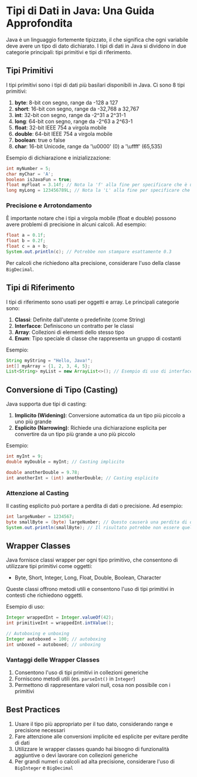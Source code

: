 # Tipi di Dati in Java: Una Guida Approfondita

Java è un linguaggio fortemente tipizzato, il che significa che ogni variabile deve avere un tipo di dato dichiarato. I tipi di dati in Java si dividono in due categorie principali: tipi primitivi e tipi di riferimento.

## Tipi Primitivi

I tipi primitivi sono i tipi di dati più basilari disponibili in Java. Ci sono 8 tipi primitivi:

1. **byte**: 8-bit con segno, range da -128 a 127
2. **short**: 16-bit con segno, range da -32,768 a 32,767
3. **int**: 32-bit con segno, range da -2^31 a 2^31-1
4. **long**: 64-bit con segno, range da -2^63 a 2^63-1
5. **float**: 32-bit IEEE 754 a virgola mobile
6. **double**: 64-bit IEEE 754 a virgola mobile
7. **boolean**: true o false
8. **char**: 16-bit Unicode, range da '\u0000' (0) a '\uffff' (65,535)

Esempio di dichiarazione e inizializzazione:

```java
int myNumber = 5;
char myChar = 'A';
boolean isJavaFun = true;
float myFloat = 3.14f; // Nota la 'f' alla fine per specificare che è un float
long myLong = 123456789L; // Nota la 'L' alla fine per specificare che è un long
```

### Precisione e Arrotondamento

È importante notare che i tipi a virgola mobile (float e double) possono avere problemi di precisione in alcuni calcoli. Ad esempio:

```java
float a = 0.1f;
float b = 0.2f;
float c = a + b;
System.out.println(c); // Potrebbe non stampare esattamente 0.3
```

Per calcoli che richiedono alta precisione, considerare l'uso della classe `BigDecimal`.

## Tipi di Riferimento

I tipi di riferimento sono usati per oggetti e array. Le principali categorie sono:

1. **Classi**: Definite dall'utente o predefinite (come String)
2. **Interfacce**: Definiscono un contratto per le classi
3. **Array**: Collezioni di elementi dello stesso tipo
4. **Enum**: Tipo speciale di classe che rappresenta un gruppo di costanti

Esempio:

```java
String myString = "Hello, Java!";
int[] myArray = {1, 2, 3, 4, 5};
List<String> myList = new ArrayList<>(); // Esempio di uso di interfaccia e classe generica
```

## Conversione di Tipo (Casting)

Java supporta due tipi di casting:

1. **Implicito (Widening)**: Conversione automatica da un tipo più piccolo a uno più grande
2. **Esplicito (Narrowing)**: Richiede una dichiarazione esplicita per convertire da un tipo più grande a uno più piccolo

Esempio:

```java
int myInt = 9;
double myDouble = myInt; // Casting implicito

double anotherDouble = 9.78;
int anotherInt = (int) anotherDouble; // Casting esplicito
```

### Attenzione al Casting

Il casting esplicito può portare a perdita di dati o precisione. Ad esempio:

```java
int largeNumber = 1234567;
byte smallByte = (byte) largeNumber; // Questo causerà una perdita di dati
System.out.println(smallByte); // Il risultato potrebbe non essere quello che ti aspetti
```

## Wrapper Classes

Java fornisce classi wrapper per ogni tipo primitivo, che consentono di utilizzare tipi primitivi come oggetti:

- Byte, Short, Integer, Long, Float, Double, Boolean, Character

Queste classi offrono metodi utili e consentono l'uso di tipi primitivi in contesti che richiedono oggetti.

Esempio di uso:

```java
Integer wrappedInt = Integer.valueOf(42);
int primitiveInt = wrappedInt.intValue();

// Autoboxing e unboxing
Integer autoboxed = 100; // autoboxing
int unboxed = autoboxed; // unboxing
```

### Vantaggi delle Wrapper Classes

1. Consentono l'uso di tipi primitivi in collezioni generiche
2. Forniscono metodi utili (es. `parseInt()` in `Integer`)
3. Permettono di rappresentare valori null, cosa non possibile con i primitivi

## Best Practices

1. Usare il tipo più appropriato per il tuo dato, considerando range e precisione necessari
2. Fare attenzione alle conversioni implicite ed esplicite per evitare perdite di dati
3. Utilizzare le wrapper classes quando hai bisogno di funzionalità aggiuntive o devi lavorare con collezioni generiche
4. Per grandi numeri o calcoli ad alta precisione, considerare l'uso di `BigInteger` e `BigDecimal`
